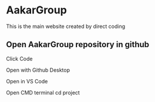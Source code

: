 # AakarGroup
This is the main website created by direct coding

Open AakarGroup repository in github
-------------------------------------
Click Code

Open with Github Desktop

Open in VS Code

Open CMD terminal
    cd project

    
